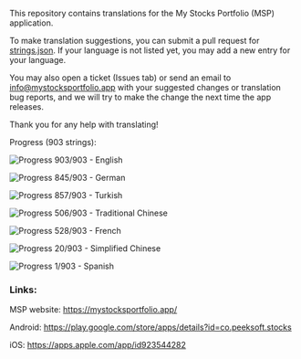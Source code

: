 This repository contains translations for the My Stocks Portfolio (MSP) application.

To make translation suggestions, you can submit a pull request for [strings.json](https://github.com/mystocksportfolio/translations/blob/main/strings.json). If your language is not listed yet, you may add a new entry for your language.

You may also open a ticket (Issues tab) or send an email to info@mystocksportfolio.app with your suggested changes or translation bug reports, and we will try to make the change the next time the app releases.

Thank you for any help with translating!

Progress (903 strings):

![Progress](https://progress-bar.dev/100?title=en&width=120) 903/903 - English

![Progress](https://progress-bar.dev/94?title=de&width=120) 845/903 - German

![Progress](https://progress-bar.dev/95?title=tr&width=120) 857/903 - Turkish

![Progress](https://progress-bar.dev/56?title=zh-Hant-TW&width=120) 506/903 - Traditional Chinese

![Progress](https://progress-bar.dev/58?title=fr&width=120) 528/903 - French

![Progress](https://progress-bar.dev/2?title=zh&width=120) 20/903 - Simplified Chinese

![Progress](https://progress-bar.dev/0?title=es&width=120) 1/903 - Spanish

### Links:

MSP website: https://mystocksportfolio.app/

Android: https://play.google.com/store/apps/details?id=co.peeksoft.stocks

iOS: https://apps.apple.com/app/id923544282
